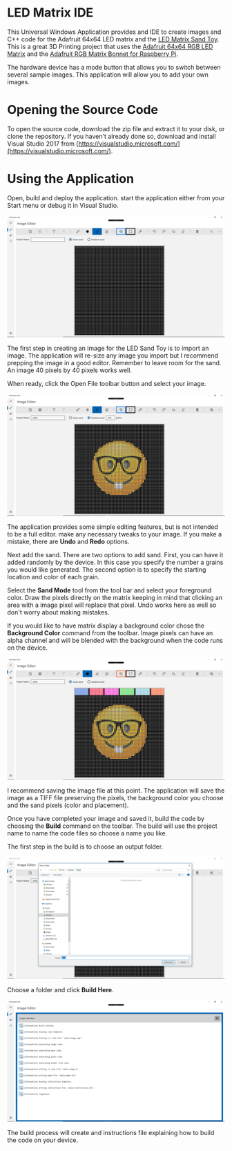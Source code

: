 # LED Matrix IDE

This Universal Windows Application  provides and IDE to create images and C++ code for the Adafruit 64x64 LED matrix and the [LED Matrix Sand Toy](https://learn.adafruit.com/matrix-led-sand "LED Matrix Sand Toy"). This is a great 3D Printing project that uses the [Adafruit 64x64 RGB LED Matrix](https://www.adafruit.com/product/3649 "Adafruit 64x64 RGB LED Matrix") and the [Adafruit RGB Matrix Bonnet for Raspberry Pi](https://www.adafruit.com/product/3211 "Adafruit RGB Matrix Bonnet for Raspberry Pi").

The hardware device has a mode button that allows you to switch between several sample images. This application will allow you to add your own images.

# Opening the Source Code

To open the source code, download the zip file and extract it to your disk, or clone the repository. If you haven't already done so, download and install Visual Studio 2017 from [https://visualstudio.microsoft.com/](https://visualstudio.microsoft.com/). 

# Using the Application

Open, build and deploy the application. start the application either from your Start menu or debug it in Visual Studio.

![](https://github.com/porrey/ledmatrixide/raw/master/Images/Screenshots/ScreenShot01.png)

The first step in creating an image for the LED Sand Toy is to import an image. The application will re-size any image you import but I recommend prepping the image in a good editor. Remember to leave room for the sand. An image 40 pixels by 40 pixels works well.

When ready, click the Open File toolbar button and select your image.

![](https://github.com/porrey/ledmatrixide/raw/master/Images/Screenshots/ScreenShot02.png)

The application provides some simple editing features, but is not intended to be a full editor. make any necessary tweaks to your image. If you make a mistake, there are **Undo** and **Redo** options.

Next add the sand. There are two options to add sand. First, you can have it added randomly by the device. In this case you specify the number a grains you would like generated. The second option is to specify the starting location and color of each grain.

Select the **Sand Mode** tool from the tool bar and select your foreground color. Draw the pixels directly on the matrix keeping in mind that clicking an area with a image pixel will replace that pixel. Undo works here as well so don't worry about making mistakes.

If you would like to have matrix display a background color chose the **Background Color** command from the toolbar. Image pixels can have an alpha channel and will be blended with the background when the code runs on the device.

![](https://github.com/porrey/ledmatrixide/raw/master/Images/Screenshots/ScreenShot03.png)

I recommend saving the image file at this point. The application will save the image as a TIFF file preserving the pixels, the background color you choose and the sand pixels (color and placement).

Once you have completed your image and saved it, build the code by choosing the **Build** command on the toolbar. The build will use the project name to name the code files so choose a name you like.

The first step in the build is to choose an output folder.

![](https://github.com/porrey/ledmatrixide/raw/master/Images/Screenshots/ScreenShot04.png)

Choose a folder and click **Build Here**.

![](https://github.com/porrey/ledmatrixide/raw/master/Images/Screenshots/ScreenShot05.png)

The build process will create and instructions file explaining how to build the code on your device.
